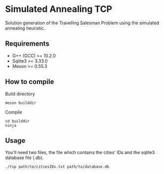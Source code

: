 # Simulated Annealing TCP
Solution generation of the Travelling Salesman Problem using the simulated annealing heuristic.


## Requirements 
* G++ (GCC) >= 10.2.0
* Sqlite3 >= 3.33.0
* Meson >= 0.55.3

## How to compile

Build directory
```
meson builddir
```

Compile
```
cd builddir
ninja
```

## Usage
You'll need two files, the file which contains the cities' IDs and the sqlite3 database file (.db).

```
./tsp path/to/citiesIDs.txt path/to/database.db
```
